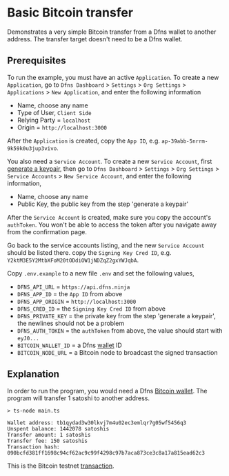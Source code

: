 # Basic Bitcoin transfer

Demonstrates a very simple Bitcoin transfer from a Dfns wallet to another address. The transfer target doesn't need to be a Dfns wallet.

## Prerequisites

To run the example, you must have an active `Application`. To create a new `Application`, go to `Dfns Dashboard` > `Settings` > `Org Settings` > `Applications` > `New Application`, and enter the following information

- Name, choose any name
- Type of User, `Client Side`
- Relying Party = `localhost`
- Origin = `http://localhost:3000`

After the `Application` is created, copy the `App ID`, e.g. `ap-39abb-5nrrm-9k59k0u3jup3vivo`.

You also need a `Service Account`. To create a new `Service Account`, first [generate a keypair](https://docs.dfns.co/dfns-docs/advanced-topics/authentication/credentials/generate-a-key-pair), then go to `Dfns Dashboard` > `Settings` > `Org Settings` > `Service Accounts` > `New Service Account`, and enter the following information,

- Name, choose any name
- Public Key, the public key from the step 'generate a keypair'

After the `Service Account` is created, make sure you copy the account's `authToken`. You won't be able to access the token after you navigate away from the confirmation page.

Go back to the service accounts listing, and the new `Service Account` should be listed there. copy the `Signing Key Cred ID`, e.g. `Y2ktM3E5Y2MtbXFoM20tODdiOW1jNDZqZ2gxYWJqbA`.

Copy `.env.example` to a new file `.env` and set the following values,

- `DFNS_API_URL` = `https://api.dfns.ninja`
- `DFNS_APP_ID` = the `App ID` from above
- `DFNS_APP_ORIGIN` = `http://localhost:3000`
- `DFNS_CRED_ID` = the `Signing Key Cred ID` from above
- `DFNS_PRIVATE_KEY` = the private key from the step 'generate a keypair', the newlines should not be a problem
- `DFNS_AUTH_TOKEN` = the `authToken` from above, the value should start with `eyJ0...`
- `BITCOIN_WALLET_ID` = a Dfns [wallet](https://docs.dfns.co/dfns-docs/api-docs/beta-wallets-api-and-nfts/create-wallet) ID
- `BITCOIN_NODE_URL` = a Bitcoin node to broadcast the signed transaction

## Explanation

In order to run the program, you would need a Dfns [Bitcoin wallet](https://blockstream.info/testnet/address/tb1qydad3w30lkvj7m4u02ec3emlqr7g05wf5456q3). The program will transfer 1 satoshi to another address.

```shell
> ts-node main.ts

Wallet address: tb1qydad3w30lkvj7m4u02ec3emlqr7g05wf5456q3
Unspent balance: 1442078 satoshis
Transfer amount: 1 satoshis
Transfer fee: 150 satoshis
Transaction hash: 090bcfd381ff1698c94cf62ac9c99f4298c97b7aca873ce3c8a17a815ead62c3
```

This is the Bitcoin testnet [transaction](https://blockstream.info/testnet/tx/090bcfd381ff1698c94cf62ac9c99f4298c97b7aca873ce3c8a17a815ead62c3).
